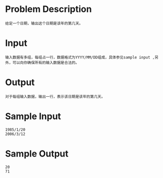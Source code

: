 # Problem Description
    给定一个日期，输出这个日期是该年的第几天。
 

# Input
    输入数据有多组，每组占一行，数据格式为YYYY/MM/DD组成，具体参见sample input ,另外，可以向你确保所有的输入数据是合法的。
 

# Output
    对于每组输入数据，输出一行，表示该日期是该年的第几天。
 

# Sample Input
    1985/1/20
    2006/3/12
 

# Sample Output
    20
    71
